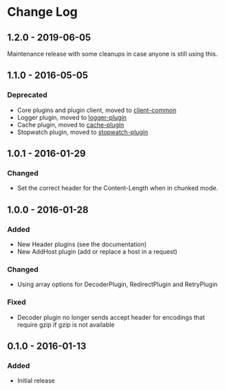 # Change Log

## 1.2.0 - 2019-06-05

Maintenance release with some cleanups in case anyone is still using this.

## 1.1.0 - 2016-05-05

### Deprecated

- Core plugins and plugin client, moved to [client-common](https://github.com/php-http/client-common)
- Logger plugin, moved to [logger-plugin](https://github.com/php-http/logger-plugin)
- Cache plugin, moved to [cache-plugin](https://github.com/php-http/cache-plugin)
- Stopwatch plugin, moved to [stopwatch-plugin](https://github.com/php-http/stopwatch-plugin)


## 1.0.1 - 2016-01-29

### Changed

 - Set the correct header for the Content-Length when in chunked mode.

## 1.0.0 - 2016-01-28

### Added

 - New Header plugins (see the documentation)
 - New AddHost plugin (add or replace a host in a request)

### Changed

- Using array options for DecoderPlugin, RedirectPlugin and RetryPlugin

### Fixed

- Decoder plugin no longer sends accept header for encodings that require gzip if gzip is not available


## 0.1.0 - 2016-01-13

### Added

- Initial release

